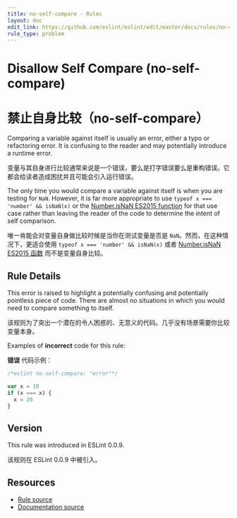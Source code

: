 ```yaml
---
title: no-self-compare - Rules
layout: doc
edit_link: https://github.com/eslint/eslint/edit/master/docs/rules/no-self-compare.md
rule_type: problem
---
```


<!-- Note: No pull requests accepted for this file. See README.md in the root directory for details. -->

# Disallow Self Compare (no-self-compare)

# 禁止自身比较（no-self-compare）

Comparing a variable against itself is usually an error, either a typo or refactoring error. It is confusing to the reader and may potentially introduce a runtime error.

变量与其自身进行比较通常来说是一个错误，要么是打字错误要么是重构错误。它都会给读者造成困扰并且可能会引入运行错误。

The only time you would compare a variable against itself is when you are testing for `NaN`. However, it is far more appropriate to use `typeof x === 'number' && isNaN(x)` or the [Number.isNaN ES2015 function](https://developer.mozilla.org/en-US/docs/Web/JavaScript/Reference/Global_Objects/Number/isNaN) for that use case rather than leaving the reader of the code to determine the intent of self comparison.

唯一肯能会对变量自身做比较时候是当你在测试变量是否是 `NaN`。然而，在这种情况下，更适合使用 `typeof x === 'number' && isNaN(x)` 或者 [Number.isNaN ES2015 函数](https://developer.mozilla.org/en-US/docs/Web/JavaScript/Reference/Global_Objects/Number/isNaN) 而不是变量自身比较。

## Rule Details

This error is raised to highlight a potentially confusing and potentially pointless piece of code. There are almost no situations in which you would need to compare something to itself.

该规则为了突出一个潜在的令人困惑的、无意义的代码。几乎没有场景需要你比较变量本身。

Examples of **incorrect** code for this rule:

**错误** 代码示例：

```js
/*eslint no-self-compare: "error"*/

var x = 10
if (x === x) {
  x = 20
}
```

## Version

This rule was introduced in ESLint 0.0.9.

该规则在 ESLint 0.0.9 中被引入。

## Resources

- [Rule source](https://github.com/eslint/eslint/tree/master/lib/rules/no-self-compare.js)
- [Documentation source](https://github.com/eslint/eslint/tree/master/docs/rules/no-self-compare.md)

